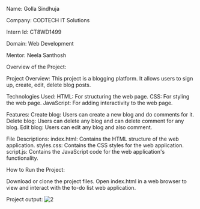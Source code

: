 Name: Golla Sindhuja

Company: CODTECH IT Solutions

Intern Id: CT8WD1499

Domain: Web Development

Mentor: Neela Santhosh

Overview of the Project:

Project Overview: This project is a blogging platform. It allows users to sign up, create, edit, delete blog posts.

Technologies Used: HTML: For structuring the web page. CSS: For styling the web page. JavaScript: For adding interactivity to the web page.

Features: Create blog: Users can create a new blog and do comments for it. Delete blog: Users can delete any blog and can delete comment for any blog. Edit blog: Users can edit any blog and also comment.  

File Descriptions: index.html: Contains the HTML structure of the web application. styles.css: Contains the CSS styles for the web application. script.js: Contains the JavaScript code for the web application's functionality.

How to Run the Project:

Download or clone the project files. Open index.html in a web browser to view and interact with the to-do list web application.

Project output:
![2](https://github.com/user-attachments/assets/c41ca0c9-528e-46e0-a4c3-af844e83a461)

